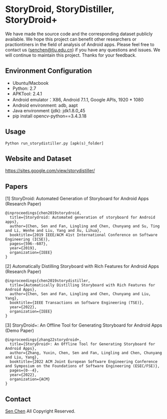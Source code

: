# StoryDroid, StoryDistiller, StoryDroid+
We have made the source code and the corresponding dataset publicly available. We hope this project can benefit other researchers or practiontiners in the field of analysis of Android apps. Please feel free to contact us (senchen@tju.edu.cn) if you have any questions and issues. We will continue to maintain this project. Thanks for your feedback.

## Environment Configuration
* Ubuntu/Macbook
* Python: 2.7
* APKTool: 2.4.1
* Android emulator：X86, Android 7.1.1, Google APIs, 1920 * 1080
* Android environment: adb, aapt
* Java environment (jdk): jdk1.8.0_45
* pip install opencv-python==3.4.3.18

## Usage
```Python run_storydistiller.py [apk(s)_folder]```

## Website and Dataset
https://sites.google.com/view/storydistiller/

## Papers
[1] StoryDroid: Automated Generation of Storyboard for Android Apps (Research Paper)
```
@inproceedings{chen2019storydroid,
  title={Storydroid: Automated generation of storyboard for Android apps},
  author={Chen, Sen and Fan, Lingling and Chen, Chunyang and Su, Ting and Li, Wenhe and Liu, Yang and Xu, Lihua},
  booktitle={2019 IEEE/ACM 41st International Conference on Software Engineering (ICSE)},
  pages={596--607},
  year={2019},
  organization={IEEE}
}
```

[2] Automatically Distilling Storyboard with Rich Features for Android Apps (Research Paper)
```
@inproceedings{chen2019storydistiller,
  title={Automatically Distilling Storyboard with Rich Features for Android Apps},
  author={Chen, Sen and Fan, Lingling and Chen, Chunyang and Liu, Yang},
  booktitle={IEEE Transactions on Software Engineering (TSE)},
  year={2022},
  organization={IEEE}
}
```

[3] StoryDroid+: An Offline Tool for Generating Storyboard for Android Apps (Demo Paper)
```
@inproceedings{zhang22storydroid+,
  title={StoryDroid+: An Offline Tool for Generating Storyboard for Android Apps},
  author={Zhang, Yuxin, Chen, Sen and Fan, Lingling and Chen, Chunyang and Liu, Yang},
  booktitle={2022 ACM Joint European Software Engineering Conference and Symposium on the Foundations of Software Engineering (ESEC/FSE)},
  pages={0--4},
  year={2022},
  organization={ACM}
}
```
## Contact
[Sen Chen](https://sen-chen.github.io/) All Copyright Reserved.
